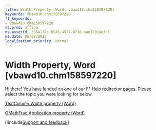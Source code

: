 ```yaml
---
title: Width Property, Word [vbawd10.chm158597220]
keywords: vbawd10.chm158597220
f1_keywords:
- vbawd10.chm158597220
ms.prod: office
ms.assetid: 355a1f4c-b545-4577-8718-baef2916e7c1
ms.date: 06/08/2017
localization_priority: Normal
---
```



# Width Property, Word [vbawd10.chm158597220]

Hi there! You have landed on one of our F1 Help redirector pages. Please select the topic you were looking for below.

[TextColumn.Width property (Word)](https://msdn.microsoft.com/library/4050636e-0721-56b2-7a63-3f56906e3ca6%28Office.15%29.aspx)

[OMathFrac.Application property (Word)](https://msdn.microsoft.com/library/663e252c-3def-5816-f948-a77070a378c1%28Office.15%29.aspx)

[!include[Support and feedback](~/includes/feedback-boilerplate.md)]